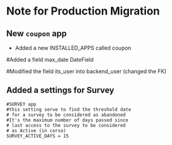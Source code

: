 Note for Production Migration
=============================

## New `coupon` app
* Added a new INSTALLED_APPS called coupon

#Added a field max_date DateField
 
#Modified the field its_user into backend_user (changed the FK)

## Added a settings for Survey

    #SURVEY app
    #this setting serve to find the threshold date
    # for a survey to be considered as abandoned
    #It's the maximum number of days passed since
    # last access to the survey to be considered
    # as Active (in corso)
    SURVEY_ACTIVE_DAYS = 15

